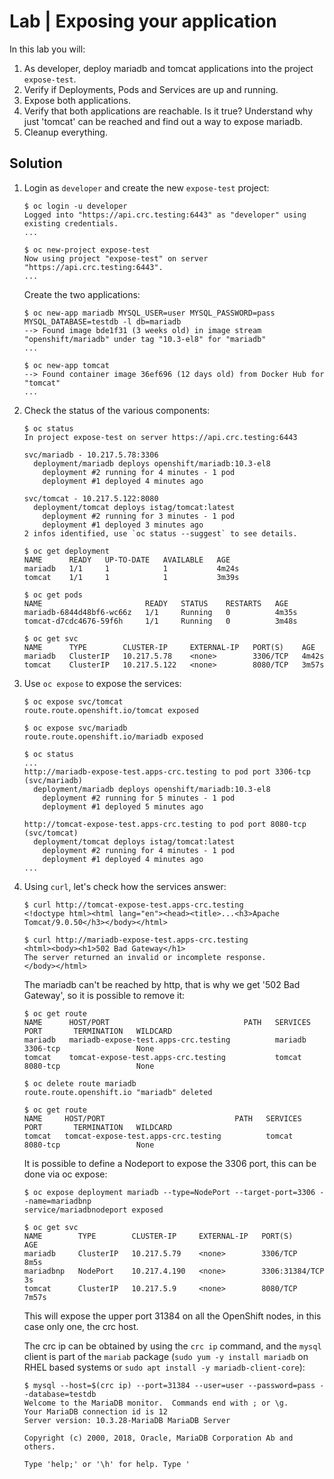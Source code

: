 # Lab | Exposing your application

In this lab you will:

1. As developer, deploy mariadb and tomcat applications into the project
   `expose-test`.
2. Verify if Deployments, Pods and Services are up and running.
3. Expose both applications.
4. Verify that both applications are reachable. Is it true? Understand why just
   'tomcat' can be reached and find out a way to expose mariadb.
5. Cleanup everything.

## Solution

1. Login as `developer` and create the new `expose-test` project:

   ```console
   $ oc login -u developer
   Logged into "https://api.crc.testing:6443" as "developer" using existing credentials.
   ...

   $ oc new-project expose-test
   Now using project "expose-test" on server "https://api.crc.testing:6443".
   ...
   ```

   Create the two applications:

   ```console
   $ oc new-app mariadb MYSQL_USER=user MYSQL_PASSWORD=pass MYSQL_DATABASE=testdb -l db=mariadb
   --> Found image bde1f31 (3 weeks old) in image stream "openshift/mariadb" under tag "10.3-el8" for "mariadb"
   ...

   $ oc new-app tomcat
   --> Found container image 36ef696 (12 days old) from Docker Hub for "tomcat"
   ...
   ```

2. Check the status of the various components:

   ```console
   $ oc status
   In project expose-test on server https://api.crc.testing:6443

   svc/mariadb - 10.217.5.78:3306
     deployment/mariadb deploys openshift/mariadb:10.3-el8
       deployment #2 running for 4 minutes - 1 pod
       deployment #1 deployed 4 minutes ago

   svc/tomcat - 10.217.5.122:8080
     deployment/tomcat deploys istag/tomcat:latest
       deployment #2 running for 3 minutes - 1 pod
       deployment #1 deployed 3 minutes ago
   2 infos identified, use `oc status --suggest` to see details.

   $ oc get deployment
   NAME      READY   UP-TO-DATE   AVAILABLE   AGE
   mariadb   1/1     1            1           4m24s
   tomcat    1/1     1            1           3m39s

   $ oc get pods
   NAME                       READY   STATUS    RESTARTS   AGE
   mariadb-6844d48bf6-wc66z   1/1     Running   0          4m35s
   tomcat-d7cdc4676-59f6h     1/1     Running   0          3m48s

   $ oc get svc
   NAME      TYPE        CLUSTER-IP     EXTERNAL-IP   PORT(S)    AGE
   mariadb   ClusterIP   10.217.5.78    <none>        3306/TCP   4m42s
   tomcat    ClusterIP   10.217.5.122   <none>        8080/TCP   3m57s
   ```

3. Use `oc expose` to expose the services:

   ```console
   $ oc expose svc/tomcat
   route.route.openshift.io/tomcat exposed

   $ oc expose svc/mariadb
   route.route.openshift.io/mariadb exposed

   $ oc status
   ...
   http://mariadb-expose-test.apps-crc.testing to pod port 3306-tcp (svc/mariadb)
     deployment/mariadb deploys openshift/mariadb:10.3-el8
       deployment #2 running for 5 minutes - 1 pod
       deployment #1 deployed 5 minutes ago

   http://tomcat-expose-test.apps-crc.testing to pod port 8080-tcp (svc/tomcat)
     deployment/tomcat deploys istag/tomcat:latest
       deployment #2 running for 4 minutes - 1 pod
       deployment #1 deployed 4 minutes ago
   ...
   ```

4. Using `curl`, let's check how the services answer:

   ```console
   $ curl http://tomcat-expose-test.apps-crc.testing
   <!doctype html><html lang="en"><head><title>...<h3>Apache Tomcat/9.0.50</h3></body></html>

   $ curl http://mariadb-expose-test.apps-crc.testing
   <html><body><h1>502 Bad Gateway</h1>
   The server returned an invalid or incomplete response.
   </body></html>
   ```

   The mariadb can't be reached by http, that is why we get '502 Bad Gateway', so
   it is possible to remove it:

   ```console
   $ oc get route
   NAME      HOST/PORT                              PATH   SERVICES   PORT       TERMINATION   WILDCARD
   mariadb   mariadb-expose-test.apps-crc.testing          mariadb    3306-tcp                 None
   tomcat    tomcat-expose-test.apps-crc.testing           tomcat     8080-tcp                 None

   $ oc delete route mariadb
   route.route.openshift.io "mariadb" deleted

   $ oc get route
   NAME     HOST/PORT                             PATH   SERVICES   PORT       TERMINATION   WILDCARD
   tomcat   tomcat-expose-test.apps-crc.testing          tomcat     8080-tcp                 None
   ```

   It is possible to define a Nodeport to expose the 3306 port, this can be
   done via oc expose:

   ```console
   $ oc expose deployment mariadb --type=NodePort --target-port=3306 --name=mariadbnp
   service/mariadbnodeport exposed

   $ oc get svc
   NAME        TYPE        CLUSTER-IP     EXTERNAL-IP   PORT(S)          AGE
   mariadb     ClusterIP   10.217.5.79    <none>        3306/TCP         8m5s
   mariadbnp   NodePort    10.217.4.190   <none>        3306:31384/TCP   3s
   tomcat      ClusterIP   10.217.5.9     <none>        8080/TCP         7m57s
   ```

   This will expose the upper port 31384 on all the OpenShift nodes, in this
   case only one, the crc host.

   The crc ip can be obtained by using the `crc ip` command, and the `mysql`
   client is part of the `mariab` package (`sudo yum -y install mariadb` on RHEL
   based systems or `sudo apt install -y mariadb-client-core`):

   ```console
   $ mysql --host=$(crc ip) --port=31384 --user=user --password=pass --database=testdb
   Welcome to the MariaDB monitor.  Commands end with ; or \g.
   Your MariaDB connection id is 12
   Server version: 10.3.28-MariaDB MariaDB Server

   Copyright (c) 2000, 2018, Oracle, MariaDB Corporation Ab and others.

   Type 'help;' or '\h' for help. Type '
   ```
